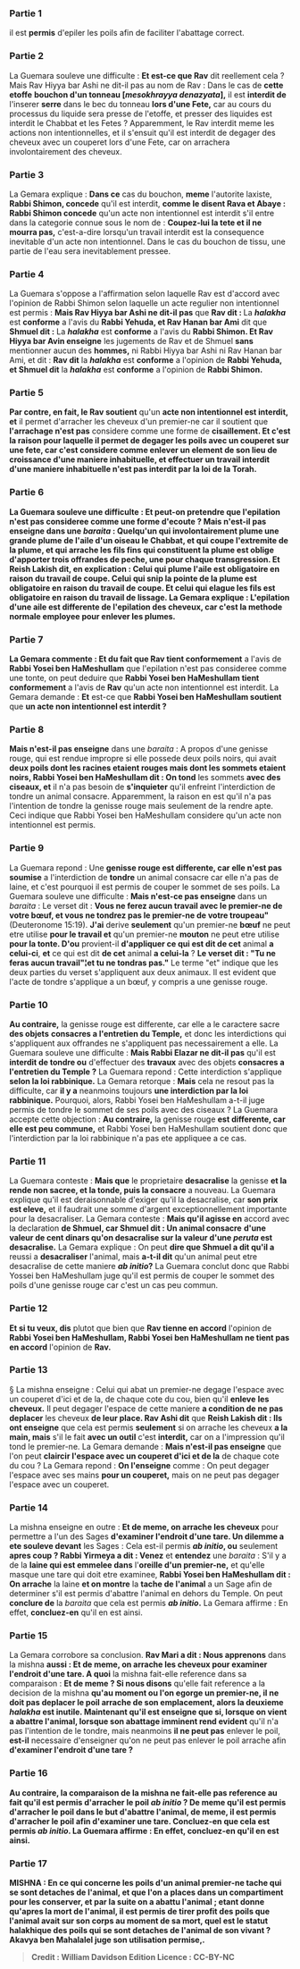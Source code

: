 
### Partie 1
il est <b>permis</b> d'epiler les poils afin de faciliter l'abattage correct.

### Partie 2
La Guemara souleve une difficulte : <b>Et est-ce que Rav</b> dit reellement cela ? Mais Rav Hiyya bar Ashi ne dit-il pas au nom de Rav : </b> Dans le cas de <b>cette etoffe</b> <b>bouchon d'un tonneau [<i>mesokhrayya denazyata</i>],</b> il est <b>interdit de</b> l'inserer <b>serre</b> dans le bec du tonneau <b>lors d'une Fete,</b> car au cours du processus du liquide sera presse de l'etoffe, et presser des liquides est interdit le Chabbat et les Fetes ? Apparemment, le Rav interdit meme les actions non intentionnelles, et il s'ensuit qu'il est interdit de degager des cheveux avec un couperet lors d'une Fete, car on arrachera involontairement des cheveux.

### Partie 3
La Gemara explique : <b>Dans ce</b> cas du bouchon, <b>meme</b> l'autorite laxiste, <b>Rabbi Shimon, concede</b> qu'il est interdit, <b>comme le disent Rava et Abaye : Rabbi Shimon concede</b> qu'un acte non intentionnel est interdit s'il entre dans la categorie connue sous le nom de : <b>Coupez-lui la tete et il ne mourra pas,</b> c'est-a-dire lorsqu'un travail interdit est la consequence inevitable d'un acte non intentionnel. Dans le cas du bouchon de tissu, une partie de l'eau sera inevitablement pressee.

### Partie 4
La Guemara s'oppose a l'affirmation selon laquelle Rav est d'accord avec l'opinion de Rabbi Shimon selon laquelle un acte regulier non intentionnel est permis : <b>Mais Rav Hiyya bar Ashi ne dit-il pas</b> que <b>Rav dit : </b> La <b><i>halakha</i></b> est <b>conforme</b> a l'avis du <b>Rabbi Yehuda, et Rav Hanan bar Ami</b> dit que <b>Shmuel dit :</b> La <b><i>halakha</i></b> est <b>conforme</b> a l'avis du <b>Rabbi Shimon. Et Rav Hiyya bar Avin enseigne</b> les jugements de Rav et de Shmuel <b>sans</b> mentionner aucun des <b>hommes,</b> ni Rabbi Hiyya bar Ashi ni Rav Hanan bar Ami, et dit : <b>Rav dit</b> la <b><i>halakha</i></b> est <b>conforme</b> a l'opinion de <b>Rabbi Yehuda, et Shmuel dit</b> la <b><i>halakha</i></b> est <b>conforme</b> a l'opinion de <b>Rabbi Shimon.</b>

### Partie 5
<b>Par contre, en fait, le Rav soutient</b> qu'un <b>acte non intentionnel est interdit, et</b> il permet d'arracher les cheveux d'un premier-ne car il soutient que <b>l'arrachage n'est pas</b> considere comme une forme de <b>cisaillement. Et c'est la <b>raison</b> pour laquelle il <b>permet</b> de degager les poils avec un couperet <b>sur une fete, car c'est</b> considere comme <b>enlever un element de son</b> lieu de <b>croissance d'une maniere inhabituelle,</b> et effectuer un travail interdit d'une maniere inhabituelle n'est pas interdit par la loi de la Torah.

### Partie 6
La Guemara souleve une difficulte : <b>Et</b> peut-on pretendre que l'<b>epilation n'est pas</b> consideree comme une forme d'<b>ecoute ? Mais n'est-il pas enseigne</b> dans une <i>baraita</i> : <b>Quelqu'un qui</b> involontairement <b>plume</b> une grande plume de <b>l'aile</b> d'un oiseau le Chabbat, <b>et qui coupe</b> l'extremite de la plume, <b>et qui arrache</b> les fils fins qui constituent la plume est <b>oblige</b> d'apporter <b>trois offrandes de peche,</b> une pour chaque transgression. <b>Et Reish Lakish dit,</b> en explication : Celui qui <b>plume</b> l'aile est <b>obligatoire en raison</b> du travail de <b>coupe.</b> Celui qui <b>snip</b> la pointe de la plume est <b>obligatoire en raison</b> du travail de <b>coupe.</b> Et celui qui <b>elague</b> les fils est <b>obligatoire en raison</b> du travail de <b>lissage.</b> La Gemara explique : L'epilation d'une <b>aile est differente</b> de l'epilation des cheveux, <b>car c'est la methode normale</b> employee pour enlever les plumes.

### Partie 7
La Gemara commente : <b>Et du fait</b> que Rav tient conformement</b> a l'avis de <b>Rabbi Yosei ben HaMeshullam</b> que l'epilation n'est pas consideree comme une tonte, on peut deduire que <b>Rabbi Yosei ben HaMeshullam tient conformement</b> a l'avis de <b>Rav</b> qu'un acte non intentionnel est interdit. La Gemara demande : <b>Et</b> est-ce que <b>Rabbi Yosei ben HaMeshullam soutient</b> que <b>un acte non intentionnel est interdit ?</b>

### Partie 8
<b>Mais n'est-il pas enseigne</b> dans une <i>baraita</i> : A propos d'une genisse rouge, qui est rendue impropre si elle possede deux poils noirs, qui avait <b>deux poils dont les racines etaient rouges mais dont les sommets etaient noirs, Rabbi Yosei ben HaMeshullam dit : On tond</b> les sommets <b>avec des ciseaux, et</b> il n'a pas besoin de <b>s'inquieter</b> qu'il enfreint l'interdiction de tondre un animal consacre. Apparemment, la raison en est qu'il n'a pas l'intention de tondre la genisse rouge mais seulement de la rendre apte. Ceci indique que Rabbi Yosei ben HaMeshullam considere qu'un acte non intentionnel est permis.

### Partie 9
La Guemara repond : Une <b>genisse rouge est differente, car elle n'est pas soumise</b> a l'interdiction de <b>tondre</b> un animal consacre car elle n'a pas de laine, et c'est pourquoi il est permis de couper le sommet de ses poils. La Guemara souleve une difficulte : <b>Mais n'est-ce pas enseigne</b> dans un <i>baraita</i> : Le verset dit : <b>Vous ne ferez aucun travail avec le premier-ne de votre bœuf, et vous ne tondrez pas le premier-ne de votre troupeau"</b> (Deuteronome 15:19). <b>J'ai</b> derive <b>seulement</b> qu'un premier-ne <b>bœuf</b> ne peut etre utilise <b>pour le travail et</b> qu'un premier-ne <b>mouton</b> ne peut etre utilise <b>pour la tonte. D'ou</b> provient-il <b>d'appliquer ce qui est dit de cet</b> animal <b>a celui-ci</b>, <b>et</b> ce qui est dit <b>de cet</b> animal <b>a celui-la</b> ? <b>Le verset dit : "Tu ne feras aucun travail"¦et tu ne tondras pas."</b> Le terme "et" indique que les deux parties du verset s'appliquent aux deux animaux. Il est evident que l'acte de tondre s'applique a un bœuf, y compris a une genisse rouge.

### Partie 10
<b>Au contraire,</b> la genisse rouge est differente, car</b> elle a le caractere sacre <b>des objets</b> <b>consacres a l'entretien du Temple,</b> et donc les interdictions qui s'appliquent aux offrandes ne s'appliquent pas necessairement a elle. La Guemara souleve une difficulte : <b>Mais Rabbi Elazar ne dit-il pas</b> qu'il est <b>interdit de tondre ou</b> d'effectuer des <b>travaux</b> avec des objets <b>consacres a l'entretien du Temple ?</b> La Guemara repond : Cette interdiction s'applique <b>selon la loi rabbinique.</b> La Gemara retorque : <b>Mais</b> cela ne resout pas la difficulte, car <b>il y a</b> neanmoins toujours <b>une interdiction par la loi rabbinique.</b> Pourquoi, alors, Rabbi Yosei ben HaMeshullam a-t-il juge permis de tondre le sommet de ses poils avec des ciseaux ? La Guemara accepte cette objection : <b>Au contraire,</b> la genisse rouge <b>est differente, car elle est peu commune,</b> et Rabbi Yosei ben HaMeshullam soutient donc que l'interdiction par la loi rabbinique n'a pas ete appliquee a ce cas.

### Partie 11
La Guemara conteste : <b>Mais que</b> le proprietaire <b>desacralise</b> la genisse <b>et la rende non sacree, et la tonde, puis la consacre</b> a nouveau. La Guemara explique qu'il est deraisonnable d'exiger qu'il la desacralise, car <b>son prix est eleve,</b> et il faudrait une somme d'argent exceptionnellement importante pour la desacraliser. La Gemara conteste : <b>Mais qu'il agisse en</b> accord avec la declaration <b>de Shmuel, car Shmuel dit : Un animal consacre</b> <b>d'une valeur de cent dinars qu'on desacralise sur la valeur d'une <i>peruta</i> est desacralise.</b> La Gemara explique : On peut <b>dire que Shmuel a dit qu'il a</b> reussi a <b>desacraliser</b> l'animal, mais <b>a-t-il dit</b> qu'un animal peut etre desacralise de cette maniere <b><i>ab initio</i>?</b> La Guemara conclut donc que Rabbi Yossei ben HaMeshullam juge qu'il est permis de couper le sommet des poils d'une genisse rouge car c'est un cas peu commun.

### Partie 12
<b>Et si tu veux, dis</b> plutot que bien que <b>Rav tienne en accord</b> l'opinion de <b>Rabbi Yosei ben HaMeshullam, Rabbi Yosei ben HaMeshullam ne tient pas en accord</b> l'opinion de <b>Rav.</b>

### Partie 13
§ La mishna enseigne : Celui qui abat un premier-ne degage l'espace avec un couperet d'ici et de la, de chaque cote du cou, bien qu'il <b>enleve</b> <b>les cheveux.</b> Il peut degager l'espace de cette maniere <b>a condition de ne pas deplacer</b> les cheveux <b>de leur place. Rav Ashi dit</b> que <b>Reish Lakish dit : Ils ont enseigne</b> que cela est permis <b>seulement</b> si on arrache les cheveux <b>a la main, mais</b> s'il le fait <b>avec un outil</b> c'est <b>interdit,</b> car on a l'impression qu'il tond le premier-ne. La Gemara demande : <b>Mais n'est-il pas enseigne</b> que l'on peut <b>claircir l'espace avec un couperet d'ici et de la</b> de chaque cote du cou ? La Gemara repond : <b>On l'enseigne</b> comme : On peut degager l'espace avec ses mains <b>pour un couperet,</b> mais on ne peut pas degager l'espace avec un couperet.

### Partie 14
La mishna enseigne en outre : <b>Et de meme, on arrache les cheveux</b> pour permettre a l'un des Sages <b>d'examiner l'endroit d'une tare. Un dilemme a ete souleve devant</b> les Sages : Cela est-il permis <b><i>ab initio</i>, ou</b> seulement <b>apres coup ? Rabbi Yirmeya a dit : Venez</b> et <b>entendez</b> une <i>baraita</i> : S'il y a de la <b>laine qui est emmelee dans</b> l'<b>oreille d'un premier-ne,</b> et qu'elle masque une tare qui doit etre examinee, <b>Rabbi Yosei ben HaMeshullam dit : On arrache</b> la laine <b>et on montre</b> la <b>tache de l'animal</b> a un Sage afin de determiner s'il est permis d'abattre l'animal en dehors du Temple. On peut <b>conclure de</b> la <i>baraita</i> que cela est permis <b><i>ab initio</i>.</b> La Gemara affirme : En effet, <b>concluez-en</b> qu'il en est ainsi.

### Partie 15
La Gemara corrobore sa conclusion. <b>Rav Mari a dit : Nous apprenons</b> dans la mishna <b>aussi : Et de meme, on arrache les cheveux pour examiner l'endroit d'une tare. A quoi</b> la mishna fait-elle reference dans sa comparaison : <b>Et de meme ? Si nous disons</b> qu'elle fait reference a la decision de la mishna <b>qu'au moment ou l'on egorge un premier-ne, il <b>ne doit pas deplacer</b> le poil arrache <b>de son emplacement,</b> alors la deuxieme <i>halakha</i> est inutile. <b>Maintenant</b> qu'il est enseigne que <b>si,</b> lorsque <b>on</b> vient a <b>abattre</b> l'animal, <b>lorsque son</b> abattage imminent rend evident</b> qu'il n'a pas l'intention de le tondre, mais neanmoins <b>il ne peut pas</b> enlever le poil, <b>est-il</b> necessaire</b> d'enseigner qu'on ne peut pas enlever le poil arrache afin <b>d'examiner l'endroit d'une tare ? </b>

### Partie 16
<b>Au contraire, la comparaison de la mishna ne fait-elle pas reference <b>au</b> fait qu'il est permis d'<b>arracher</b> le poil <i>ab initio</i> ? De meme qu'il est permis d'arracher le poil dans le but d'abattre l'animal, de meme, il est permis d'arracher le poil afin d'examiner une tare. <b>Concluez-en</b> que cela est permis <i>ab initio</i>. La Guemara affirme : En effet, <b>concluez-en</b> qu'il en est ainsi.

### Partie 17
<strong>MISHNA :</strong> En ce qui concerne <b>les poils d'un animal premier-ne tache</b> <b>qui se sont detaches</b> de l'animal, <b>et que l'on a places dans un compartiment</b> pour les conserver, <b>et par la suite on a abattu</b> l'animal ; etant donne qu'apres la mort de l'animal, il est permis de tirer profit des poils que l'animal avait sur son corps au moment de sa mort, quel est le statut halakhique des poils qui se sont detaches de l'animal de son vivant ? <b>Akavya ben Mahalalel juge</b> son utilisation <b>permise,</b>.

>Credit : William Davidson Edition
>Licence : CC-BY-NC